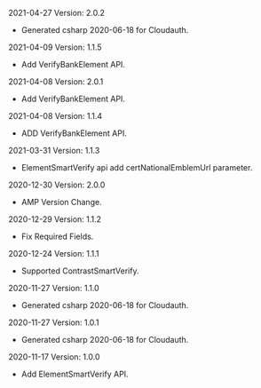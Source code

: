 2021-04-27 Version: 2.0.2
- Generated csharp 2020-06-18 for Cloudauth.

2021-04-09 Version: 1.1.5
- Add VerifyBankElement API.

2021-04-08 Version: 2.0.1
- Add VerifyBankElement API.

2021-04-08 Version: 1.1.4
- ADD VerifyBankElement API.

2021-03-31 Version: 1.1.3
- ElementSmartVerify api add certNationalEmblemUrl parameter.

2020-12-30 Version: 2.0.0
- AMP Version Change.

2020-12-29 Version: 1.1.2
 - Fix Required Fields.

2020-12-24 Version: 1.1.1
- Supported ContrastSmartVerify.

2020-11-27 Version: 1.1.0
- Generated csharp 2020-06-18 for Cloudauth.

2020-11-27 Version: 1.0.1
- Generated csharp 2020-06-18 for Cloudauth.

2020-11-17 Version: 1.0.0
- Add ElementSmartVerify API.

